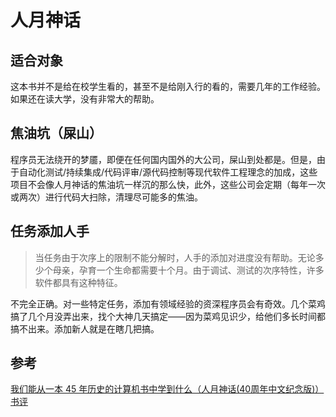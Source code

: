 # 人月神话

## 适合对象

这本书并不是给在校学生看的，甚至不是给刚入行的看的，需要几年的工作经验。如果还在读大学，没有非常大的帮助。

## 焦油坑（屎山）

程序员无法绕开的梦靥，即便在任何国内国外的大公司，屎山到处都是。但是，由于自动化测试/持续集成/代码评审/源代码控制等现代软件工程理念的加成，这些项目不会像人月神话的焦油坑一样沉的那么快，此外，这些公司会定期（每年一次或两次）进行代码大扫除，清理尽可能多的焦油。

## 任务添加人手

> 当任务由于次序上的限制不能分解时，人手的添加对进度没有帮助。无论多少个母亲，孕育一个生命都需要十个月。由于调试、测试的次序特性，许多软件都具有这种特征。

不完全正确。对一些特定任务，添加有领域经验的资深程序员会有奇效。几个菜鸡搞了几个月没弄出来，找个大神几天搞定——因为菜鸡见识少，给他们多长时间都搞不出来。添加新人就是在瞎几把搞。

## 参考

[我们能从一本 45 年历史的计算机书中学到什么（人月神话(40周年中文纪念版)）书评](https://book.douban.com/review/14095325/#comments)
